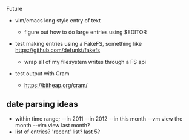 Future

- vim/emacs long style entry of text
    - figure out how to do large entries using $EDITOR

- test making entries using a FakeFS, something like https://github.com/defunkt/fakefs
    - wrap all of my filesystem writes through a FS api

- test output with Cram
    - https://bitheap.org/cram/ 

## date parsing ideas
- within time range; --in 2011 --in 2012 --in this month --vm view the month
  --vlm view last month?
- list of entries? 'recent' list? last 5?
